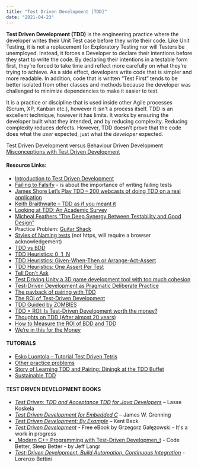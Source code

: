 ```yaml
---
title: "Test Driven Development [TDD]"
date: "2021-04-23"
---
```


**Test Driven Development (TDD)** is the engineering practice where the developer writes their Unit Test case before they write their code. Like Unit Testing, it is not a replacement for Exploratory Testing nor will Testers be unemployed. Instead, it forces a Developer to declare their intentions before they start to write the code. By declaring their intentions in a testable form first, they’re forced to take time and reflect more carefully on what they’re trying to achieve. As a side effect, developers write code that is simpler and more readable. In addition, code that is written “Test First” tends to be better isolated from other classes and methods because the developer was challenged to minimize dependencies to make it easier to test.

It is a practice or discipline that is used inside other Agile processes (Scrum, XP, Kanban etc.), however it isn't a process itself. TDD is an excellent technique, however it has limits. It works by ensuring the developer built what they intended, and by reducing complexity. Reducing complexity reduces defects. However, TDD doesn't prove that the code does what the _user_ expected, just what the _developer_ expected.

Test Driven Development versus Behaviour Driven Development [Misconceptions with Test Driven Development](/blog/misconceptions-with-test-driven-development.html)

#### Resource Links:

- [Introduction to Test Driven Development](https://hackernoon.com/introduction-to-test-driven-development-tdd-61a13bc92d92)
- [Failing to Falsify](https://logosity.net/notes.html#2017.02) - is about the importance of writing failing tests
- [James Shore Let’s Play TDD – 200 webcasts of doing TDD on a real application](https://www.jamesshore.com/v2/projects/lets-play-tdd)
- [Keith Braithwaite – TDD as if you meant it](https://www.infoq.com/presentations/TDD-as-if-You-Meant-It/)
- [Looking at TDD: An Academic Survey](https://www.tedmyoung.com/looking-at-tdd-an-academic-survey/)
- [Micheal Feathers “The Deep Synergy Between Testability and Good Design”](https://vimeo.com/15007792)
- Practice Problem: [Guitar Shack](https://codemanship.wordpress.com/2020/10/10/the-jasons-guitar-shack-kata-part-i-core-logic/)
- [Styles of Naming tests](https://blog.orfjackal.net/2010/02/three-styles-of-naming-tests.html) (not https, will require a browser acknowledgement)
- [TDD vs BDD](https://blog.mattwynne.net/2012/11/20/tdd-vs-bdd/)
- [TDD Heuristics: 0, 1, N](https://www.qwan.eu/2021/07/09/tdd-0-1-n.html)
- [TDD Heuristics: Given-When-Then or Arrange-Act-Assert](https://www.qwan.eu/2021/09/02/tdd-given-when-then.html)
- [TDD Heuristics: One Assert Per Test](https://www.qwan.eu/2021/08/27/tdd-one-assert-per-test.html)
- [Tell Don’t Ask](https://martinfowler.com/bliki/TellDontAsk.html)
- [Test Driving Unity a 3D game development tool with too much cohesion](https://minnenratta.wordpress.com/2016/03/25/test-driving-a-unity-game/)
- [Test-Driven Development as Pragmatic Deliberate Practice](https://blog.jbrains.ca/permalink/test-driven-development-as-pragmatic-deliberate-practice)
- [The payback of pairing with TDD](https://anarchycreek.com/2009/05/26/how-tdd-and-pairing-increase-production/)
- [The ROI of Test-Driven Development](https://www.essentialtestdrivendevelopment.com/2012/08/the-roi-of-test-driven-development.html)
- [TDD Guided by ZOMBIES](http://blog.wingman-sw.com/tdd-guided-by-zombies)
- [TDD × ROI: Is Test-Driven Development worth the money?](https://medium.com/crowdbotics/tdd-roi-is-test-driven-development-worth-the-money-d535c8d5a5f)
- [Thoughts on TDD (After almost 20 years)](http://blog.wingman-sw.com/thoughts-on-tdd)
- [How to Measure the ROI of BDD and TDD](https://cucumber.io/blog/bdd/how-to-measure-the-roi-of-bdd-and-tdd/)
- [We’re in this for the Money](https://www.geepawhill.org/2017/08/05/were-in-this-for-the-money/)

#### TUTORIALS

- [Esko Luontola – Tutorial Test Driven Tetris](https://github.com/luontola/tdd-tetris-tutorial)
- [Other practice problems](https://en.wikipedia.org/wiki/Ski_rental_problem)
- [Story of Learning TDD and Pairing: Diningk at the TDD Buffet](https://codetojoy.blogspot.com/2007/02/im-believer.html)
- [Sustainable TDD](https://www.sustainabletdd.com/)

#### TEST DRIVEN DEVELOPMENT BOOKS

- _[Test Driven: TDD and Acceptance TDD for Java Developers](https://www.amazon.com/Test-Driven-Acceptance-Java-Developers/dp/1932394850/&tag=notesfromatoo-20/&tag=notesfromatoo-20)_ – Lasse Koskela
- _[Test Driven Development for Embedded C](https://www.amazon.com/Driven-Development-Embedded-Pragmatic-Programmers/dp/193435662X/&tag=notesfromatoo-20/&tag=notesfromatoo-20)_ – James W. Grenning
- [_Test Driven Development: By Example_](https://www.amazon.com/Test-Driven-Development-By-Example/dp/0321146530/&tag=notesfromatoo-20/&tag=notesfromatoo-20) – Kent Beck
- [_Test Driven Development_](https://github.com/grzesiek-galezowski/tdd-ebook) - Free eBook by Grzegorz Gałęzowski - It's a work in progress
- [_Modern C++ Programming with Test-Driven Developmen_t](https://pragprog.com/titles/lotdd/modern-c-programming-with-test-driven-development/) - Code Better, Sleep Better - by Jeff Langr
- [_Test-Driven Development, Build Automation, Continuous Integration_](https://leanpub.com/tdd-buildautomation-ci) - Lorenzo Bettini
